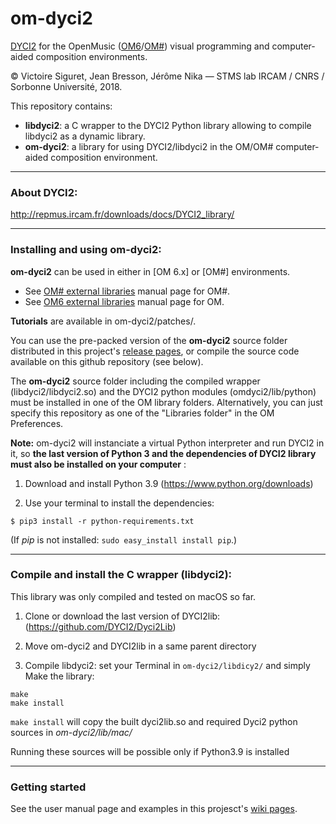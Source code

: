 # om-dyci2
[DYCI2](https://github.com/DYCI2/Dyci2Lib) for the OpenMusic ([OM6](http://repmus.ircam.fr/openmusic/)/[OM#](https://cac-t-u-s.github.io/om-sharp/)) visual programming and computer-aided composition environments.

© Victoire Siguret, Jean Bresson, Jérôme Nika — STMS lab IRCAM / CNRS / Sorbonne Université, 2018.

This repository contains:
* __libdyci2__: a C wrapper to the DYCI2 Python library allowing to compile libdyci2 as a dynamic library.
* __om-dyci2__: a library for using DYCI2/libdyci2 in the OM/OM# computer-aided composition environment.

------
### About DYCI2:

http://repmus.ircam.fr/downloads/docs/DYCI2_library/

------

### Installing and using om-dyci2:

**om-dyci2** can be used in either in [OM 6.x] or [OM#] environments.
  * See [OM# external libraries](https://cac-t-u-s.github.io/om-sharp/pages/libraries) manual page for OM#.
  * See [OM6 external libraries](https://openmusic-project.github.io/libraries) manual page for OM.

__Tutorials__ are available in om-dyci2/patches/.

You can use the pre-packed version of the **om-dyci2** source folder distributed in this project's [release pages](https://github.com/DYCI2/om-dyci2/releases), or compile the source code available on this github repository (see below).

The **om-dyci2** source folder including the compiled wrapper (libdyci2/libdyci2.so) and the DYCI2 python modules (omdyci2/lib/python) must be installed in one of the OM library folders.
Alternatively, you can just specify this repository as one of the "Libraries folder" in the OM Preferences.

**Note:** om-dyci2 will instanciate a virtual Python interpreter and run DYCI2 in it, so **the last version of Python 3 and the dependencies of DYCI2 library must also be installed on your computer** 
:

1. Download and install Python 3.9 (https://www.python.org/downloads)

2. Use your terminal to install the dependencies:

```
$ pip3 install -r python-requirements.txt
```

(If _pip_ is not installed: `sudo easy_install install pip`.)

------
### Compile and install the C wrapper (libdyci2):

This library was only compiled and tested on macOS so far.

1. Clone or download the last version of DYCI2lib: (https://github.com/DYCI2/Dyci2Lib)

2. Move om-dyci2 and DYCI2lib in a same parent directory

3. Compile libdyci2: set your Terminal in `om-dyci2/libdicy2/` and simply Make the library:

```
make
make install
```

`make install` will copy the built dyci2lib.so and required Dyci2 python sources in *om-dyci2/lib/mac/*

Running these sources will be possible only if Python3.9 is installed



------
### Getting started

See the user manual page and examples in this projesct's [wiki pages](https://github.com/DYCI2/om-dyci2/wiki).
